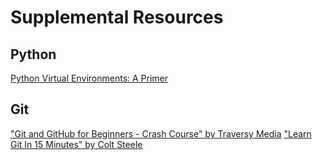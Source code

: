 # Supplemental Resources

## Python
[Python Virtual Environments: A Primer](https://realpython.com/python-virtual-environments-a-primer/)

## Git
["Git and GitHub for Beginners - Crash Course" by Traversy Media](https://www.youtube.com/watch?v=SWYqp7iY_Tc)
["Learn Git In 15 Minutes" by Colt Steele](https://www.youtube.com/watch?v=USjZcfj8yxE)